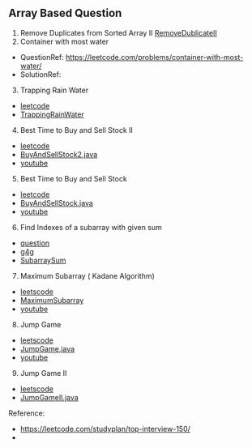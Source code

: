 ## Array Based Question

1. Remove Duplicates from Sorted Array II
   [RemoveDublicateII](https://github.com/keshav-repo/Data-strucure-algorithms-Java/blob/master/src/main/java/com/learning/array/RemoveDublicateII.java)
2. Container with most water 
- QuestionRef: https://leetcode.com/problems/container-with-most-water/
- SolutionRef: 
3. Trapping Rain Water
- [leetcode](https://leetcode.com/problems/trapping-rain-water/description/?envType=study-plan-v2&envId=top-interview-150)
- [TrappingRainWater](https://github.com/keshav-repo/Data-strucure-algorithms-Java/blob/master/src/main/java/com/learning/array/TrappingRainWater.java)
4. Best Time to Buy and Sell Stock II
- [leetcode](https://leetcode.com/problems/best-time-to-buy-and-sell-stock-ii/description/?envType=study-plan-v2&envId=top-interview-150)
- [BuyAndSellStock2.java](https://github.com/keshav-repo/Data-strucure-algorithms-Java/blob/master/src/main/java/com/learning/array/BuyAndSellStock2.java)
- [youtube](https://youtu.be/Q7v239y-Tik?si=P9SXMYCsZ0Vm4g4a)
5. Best Time to Buy and Sell Stock
- [leetcode](https://leetcode.com/problems/best-time-to-buy-and-sell-stock/description/)
- [BuyAndSellStock.java](https://github.com/keshav-repo/Data-strucure-algorithms-Java/blob/master/src/main/java/com/learning/array/BuyAndSellStock.java)
- [youtube](https://youtu.be/34WE6kwq49U?si=bkEhD8t9Lc49K201)
6. Find Indexes of a subarray with given sum
- [question](https://www.geeksforgeeks.org/problems/subarray-with-given-sum-1587115621/1?page=1&category=Arrays,Graph&difficulty=Medium,Hard&sortBy=submissions)
- [g4g](https://www.geeksforgeeks.org/find-subarray-with-given-sum/)
- [SubarraySum](https://github.com/keshav-repo/Data-strucure-algorithms-Java/blob/master/src/main/java/com/learning/array/SubarraySum.java)
7. Maximum Subarray ( Kadane Algorithm)
- [leetscode](https://leetcode.com/problems/maximum-subarray/description/)
- [MaximumSubarray](https://github.com/keshav-repo/Data-strucure-algorithms-Java/blob/master/src/main/java/com/learning/array/MaximumSubarray.java)
- [youtube](https://youtu.be/HCL4_bOd3-4?si=cW5J5d7XlVOG3wVD)
8. Jump Game 
- [leetscode](https://leetcode.com/problems/jump-game/description/)
- [JumpGame.java](https://github.com/keshav-repo/Data-strucure-algorithms-Java/blob/master/src/main/java/com/learning/array/JumpGame.java)
- [youtube](https://youtu.be/muDPTDrpS28?si=7cppbq_9yVdGPuo3)
9. Jump Game II
- [leetscode](https://leetcode.com/problems/jump-game-ii/description/)
- [JumpGameII.java](https://github.com/keshav-repo/Data-strucure-algorithms-Java/blob/master/src/main/java/com/learning/array/JumpGameII.java)

Reference: 
- https://leetcode.com/studyplan/top-interview-150/
- 